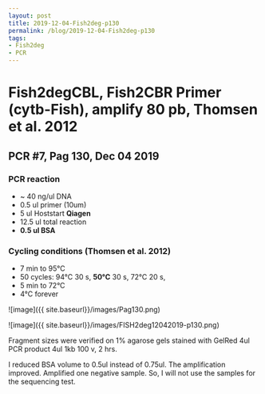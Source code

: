 ```yaml
---
layout: post
title: 2019-12-04-Fish2deg-p130
permalink: /blog/2019-12-04-Fish2deg-p130
tags:
- Fish2deg
- PCR
---
```

# Fish2degCBL, Fish2CBR Primer (cytb-Fish), amplify **80 pb**, Thomsen et al. 2012
## **PCR #7, Pag 130, Dec 04 2019**

### **PCR reaction**

-   ~ 40  ng/ul DNA
-   0.5   ul primer (10um)
-   5     ul Hoststart **Qiagen**
-   12.5  ul total reaction
-   **0.5  ul BSA**

### **Cycling conditions (Thomsen et al. 2012)**
- 7 min to 95°C
- 50 cycles:
  94°C 30 s,
  **50°C** 30 s,
  72°C 20 s,
- 5 min to 72°C
- 4°C forever

![image]({{ site.baseurl}}/images/Pag130.png)

![image]({{ site.baseurl}}/images/FISH2deg12042019-p130.png)

Fragment sizes were verified on 1% agarose gels stained with GelRed
4ul PCR product
4ul 1kb
100 v, 2 hrs.

I reduced BSA volume to 0.5ul instead of 0.75ul. The amplification improved. Amplified one negative sample. So, I will not use the samples for the sequencing test.


